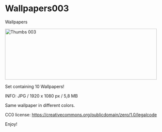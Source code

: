 # Wallpapers003
Wallpapers

<IMG SRC="http://i.imgur.com/OqhZVfH.jpg" ALT="Thumbs 003" WIDTH=500 HEIGHT=168>

Set containing 10 Wallpapers!

INFO: JPG / 1920 x 1080 px / 5,8 MB

Same wallpaper in different colors.

CC0 license: https://creativecommons.org/publicdomain/zero/1.0/legalcode

Enjoy!
